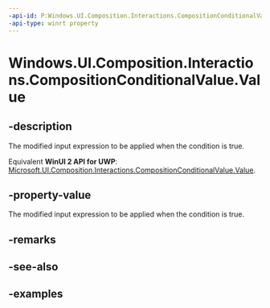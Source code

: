 ```yaml
---
-api-id: P:Windows.UI.Composition.Interactions.CompositionConditionalValue.Value
-api-type: winrt property
---
```


<!-- Property syntax.
public ExpressionAnimation Value { get;  set; }
-->

# Windows.UI.Composition.Interactions.CompositionConditionalValue.Value

## -description
The modified input expression to be applied when the condition is true.

Equivalent **WinUI 2 API for UWP**: [Microsoft.UI.Composition.Interactions.CompositionConditionalValue.Value](/windows/winui/api/microsoft.ui.composition.interactions.compositionconditionalvalue.value).

## -property-value
The modified input expression to be applied when the condition is true.

## -remarks

## -see-also

## -examples

